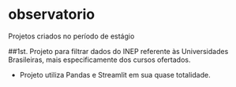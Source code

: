 # observatorio
Projetos criados no período de estágio

##1st. Projeto para filtrar dados do INEP referente às Universidades Brasileiras, mais especificamente dos cursos ofertados.
  * Projeto utiliza Pandas e Streamlit em sua quase totalidade.
